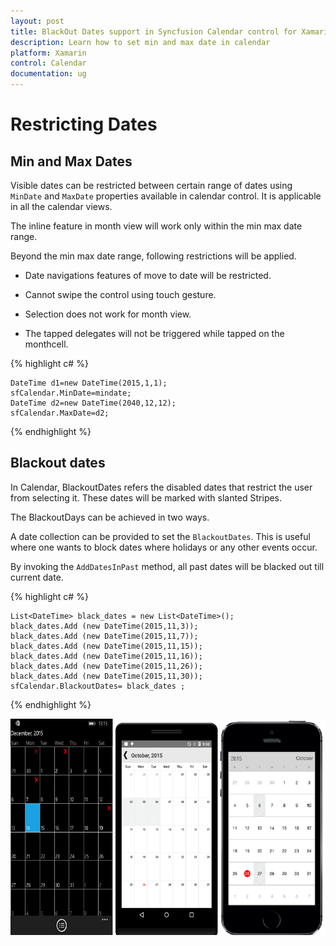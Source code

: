 ```yaml
---
layout: post
title: BlackOut Dates support in Syncfusion Calendar control for Xamarin.Forms
description: Learn how to set min and max date in calendar
platform: Xamarin
control: Calendar
documentation: ug
---
```


# Restricting Dates

## Min and Max Dates

Visible dates can be restricted between certain range of dates using `MinDate` and `MaxDate` properties available in calendar control. It is applicable in all the calendar views.

The inline feature in month view will work only within the min max date range.

Beyond the min max date range, following restrictions will be applied.

* Date navigations features of move to date will be restricted.

* Cannot swipe the control using touch gesture.

* Selection does not work for month view.

* The tapped delegates will not be triggered while tapped on the monthcell.
    
{% highlight c# %}
	
	DateTime d1=new DateTime(2015,1,1);
	sfCalendar.MinDate=mindate;
	DateTime d2=new DateTime(2040,12,12);
	sfCalendar.MaxDate=d2;
	
{% endhighlight %}

## Blackout dates

In Calendar, BlackoutDates refers the disabled dates that restrict the user from selecting it. These dates will be marked with slanted Stripes.

The BlackoutDays can be achieved in two ways.

A date collection can be provided to set the `BlackoutDates`. This is useful where one wants to block dates where holidays or any other events occur.

By invoking the `AddDatesInPast` method, all past dates will be blacked out till current date.


{% highlight c# %}
	
	List<DateTime> black_dates = new List<DateTime>();
	black_dates.Add (new DateTime(2015,11,3));
	black_dates.Add (new DateTime(2015,11,7));
	black_dates.Add (new DateTime(2015,11,15));
	black_dates.Add (new DateTime(2015,11,16));
	black_dates.Add (new DateTime(2015,11,26));
	black_dates.Add (new DateTime(2015,11,30));
	sfCalendar.BlackoutDates= black_dates ;
	
{%  endhighlight %}
	
	
![](images/Blackout.png)
